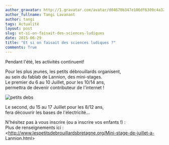 ```yaml
---
author_gravatar: http://1.gravatar.com/avatar/d04670b347e106df6309c4a3235f00b9?s=96&d=mm&r=g
author_fullname: Tangi Lavanant
author: tangi
tags: Actualité
layout: post
slug: et-si-on-faisait-des-sciences-ludiques
date: 2015-06-29
title: "Et si on faisait des sciences ludiques ?"
comments: True
---
```

Pendant l'été, les activités continuent!

Pour les plus jeunes, les petits débrouillards organisent,  
au sein du fablab de Lannion, des mini-stages.  
Le premier du 6 au 10 Juillet, pour les 10/14 ans,  
permettra de devenir contributeur de l'internet !

![petits
debs](http://www.lespetitsdebrouillardsbretagne.org/plugins/tydebs/images/bonof.png)

Le second, du 15 au 17 Juillet pour les 8/12 ans,  
fera découvrir les bases de l'électricité…

N'hésitez pas à vous inscrire (ou a inscrire vos enfants !) :  
Plus de renseignements ici :  
<http://www.lespetitsdebrouillardsbretagne.org/Mini-stage-de-juillet-a-
Lannion.html>


